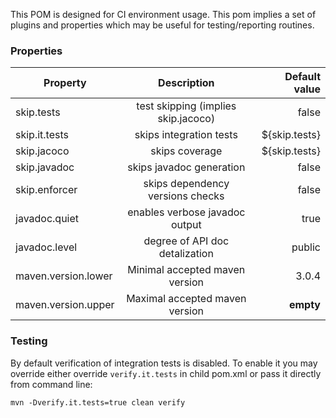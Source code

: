 This POM is designed for CI environment usage. This pom implies a set of plugins and properties which may be
useful for testing/reporting routines.

### Properties

| Property              | Description                         | Default value  |
| --------------------- |:-----------------------------------:| --------------:|
| skip.tests            | test skipping (implies skip.jacoco) | false          |
| skip.it.tests         | skips integration tests             | ${skip.tests}  |
| skip.jacoco           | skips coverage                      | ${skip.tests}  |
| skip.javadoc          | skips javadoc generation            | false          |
| skip.enforcer         | skips dependency versions checks    | false          |
| javadoc.quiet         | enables verbose javadoc output      | true           |
| javadoc.level         | degree of API doc detalization      | public         |
| maven.version.lower   | Minimal accepted maven version      | 3.0.4
| maven.version.upper   | Maximal accepted maven version      | **empty**

### Testing

By default verification of integration tests is disabled. To enable it you may override either override `verify.it.tests` in
child pom.xml or pass it directly from command line:

    mvn -Dverify.it.tests=true clean verify
